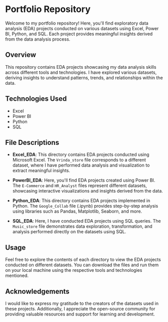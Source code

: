 # Portfolio Repository

Welcome to my portfolio repository! Here, you'll find exploratory data analysis (EDA) projects conducted on various datasets using Excel, Power BI, Python, and SQL. Each project provides meaningful insights derived from the data analysis process.

## Overview

This repository contains EDA projects showcasing my data analysis skills across different tools and technologies. I have explored various datasets, deriving insights to understand patterns, trends, and relationships within the data.

## Technologies Used

- Excel
- Power BI
- Python
- SQL

## File Descriptions

- **Excel_EDA**: This directory contains EDA projects conducted using Microsoft Excel. The `Vrinda_store` file corresponds to a different dataset, where I have performed data analysis and visualization to extract meaningful insights.

- **PowerBI_EDA**: Here, you'll find EDA projects created using Power BI. The `E-Commerce` and `HR_Analyst` files represent different datasets, showcasing interactive visualizations and insights derived from the data.

- **Python_EDA**: This directory contains EDA projects implemented in Python. The `Google_Collab` file (.ipynb) provides step-by-step analysis using libraries such as Pandas, Matplotlib, Seaborn, and more.

- **SQL_EDA**: Here, I have conducted EDA projects using SQL queries. The `Music_store` file demonstrates data exploration, transformation, and analysis performed directly on the datasets using SQL.

## Usage

Feel free to explore the contents of each directory to view the EDA projects conducted on different datasets. You can download the files and run them on your local machine using the respective tools and technologies mentioned.

## Acknowledgements

I would like to express my gratitude to the creators of the datasets used in these projects. Additionally, I appreciate the open-source community for providing valuable resources and support for learning and development.
